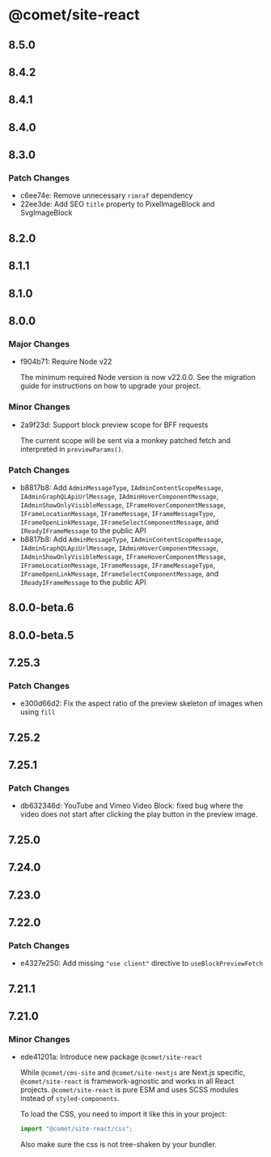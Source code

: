 # @comet/site-react

## 8.5.0

## 8.4.2

## 8.4.1

## 8.4.0

## 8.3.0

### Patch Changes

- c6ee74e: Remove unnecessary `rimraf` dependency
- 22ee3de: Add SEO `title` property to PixelImageBlock and SvgImageBlock

## 8.2.0

## 8.1.1

## 8.1.0

## 8.0.0

### Major Changes

- f904b71: Require Node v22

    The minimum required Node version is now v22.0.0.
    See the migration guide for instructions on how to upgrade your project.

### Minor Changes

- 2a9f23d: Support block preview scope for BFF requests

    The current scope will be sent via a monkey patched fetch and interpreted in `previewParams()`.

### Patch Changes

- b8817b8: Add `AdminMessageType`, `IAdminContentScopeMessage`, `IAdminGraphQLApiUrlMessage`, `IAdminHoverComponentMessage`, `IAdminShowOnlyVisibleMessage`, `IFrameHoverComponentMessage`, `IFrameLocationMessage`, `IFrameMessage`, `IFrameMessageType`, `IFrameOpenLinkMessage`, `IFrameSelectComponentMessage`, and `IReadyIFrameMessage` to the public API
- b8817b8: Add `AdminMessageType`, `IAdminContentScopeMessage`, `IAdminGraphQLApiUrlMessage`, `IAdminHoverComponentMessage`, `IAdminShowOnlyVisibleMessage`, `IFrameHoverComponentMessage`, `IFrameLocationMessage`, `IFrameMessage`, `IFrameMessageType`, `IFrameOpenLinkMessage`, `IFrameSelectComponentMessage`, and `IReadyIFrameMessage` to the public API

## 8.0.0-beta.6

## 8.0.0-beta.5

## 7.25.3

### Patch Changes

- e300d66d2: Fix the aspect ratio of the preview skeleton of images when using `fill`

## 7.25.2

## 7.25.1

### Patch Changes

- db632346d: YouTube and Vimeo Video Block: fixed bug where the video does not start after clicking the play button in the preview image.

## 7.25.0

## 7.24.0

## 7.23.0

## 7.22.0

### Patch Changes

- e4327e250: Add missing `"use client"` directive to `useBlockPreviewFetch`

## 7.21.1

## 7.21.0

### Minor Changes

- ede41201a: Introduce new package `@comet/site-react`

    While `@comet/cms-site` and `@comet/site-nextjs` are Next.js specific, `@comet/site-react` is framework-agnostic and works in all React projects.
    `@comet/site-react` is pure ESM and uses SCSS modules instead of `styled-components`.

    To load the CSS, you need to import it like this in your project:

    ```ts
    import "@comet/site-react/css";
    ```

    Also make sure the css is not tree-shaken by your bundler.
